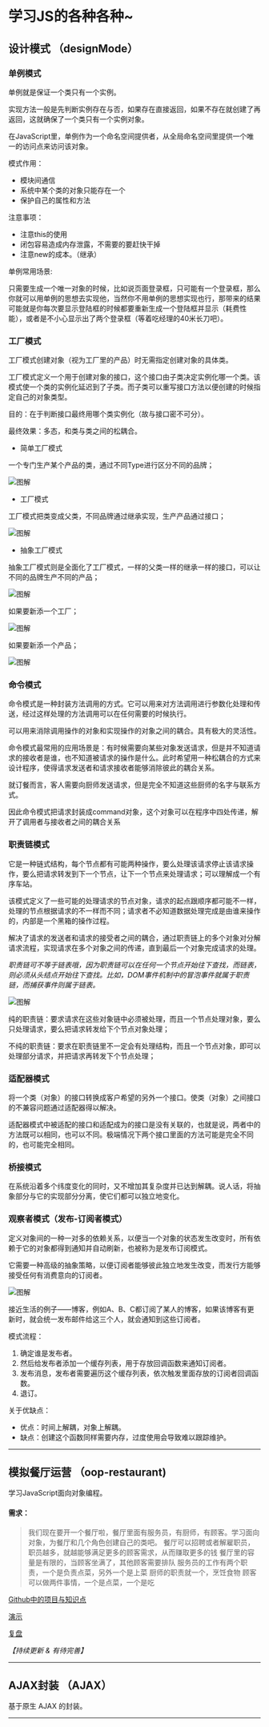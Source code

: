 # 学习JS的各种各种~

## 设计模式 （designMode）

### 单例模式

单例就是保证一个类只有一个实例。

实现方法一般是先判断实例存在与否，如果存在直接返回，如果不存在就创建了再返回，这就确保了一个类只有一个实例对象。

在JavaScript里，单例作为一个命名空间提供者，从全局命名空间里提供一个唯一的访问点来访问该对象。

模式作用：

* 模块间通信
* 系统中某个类的对象只能存在一个
* 保护自己的属性和方法

注意事项：

* 注意this的使用
* 闭包容易造成内存泄露，不需要的要赶快干掉
* 注意new的成本。（继承）

单例常用场景:

只需要生成一个唯一对象的时候，比如说页面登录框，只可能有一个登录框，那么你就可以用单例的思想去实现他，当然你不用单例的思想实现也行，那带来的结果可能就是你每次要显示登陆框的时候都要重新生成一个登陆框并显示（耗费性能），或者是不小心显示出了两个登录框（等着吃经理的40米长刀吧）。

### 工厂模式

工厂模式创建对象（视为工厂里的产品）时无需指定创建对象的具体类。

工厂模式定义一个用于创建对象的接口，这个接口由子类决定实例化哪一个类。该模式使一个类的实例化延迟到了子类。而子类可以重写接口方法以便创建的时候指定自己的对象类型。

目的：在于判断接口最终用哪个类实例化（故与接口密不可分）。

最终效果：多态，和类与类之间的松耦合。

* 简单工厂模式

一个专门生产某个产品的类，通过不同Type进行区分不同的品牌；

![图解](https://github.com/Coyeah/js-primer/blob/master/resource/factory-1.jpg)

* 工厂模式

工厂模式把类变成父类，不同品牌通过继承实现，生产产品通过接口；

![图解](https://github.com/Coyeah/js-primer/blob/master/resource/factory-2.jpg)

* 抽象工厂模式

抽象工厂模式则是全面化了工厂模式，一样的父类一样的继承一样的接口，可以让不同的品牌生产不同的产品；

![图解](https://github.com/Coyeah/js-primer/blob/master/resource/factory-3-1.jpg)

如果要新添一个工厂；

![图解](https://github.com/Coyeah/js-primer/blob/master/resource/factory-3-2.jpg)

如果要新添一个产品；

![图解](https://github.com/Coyeah/js-primer/blob/master/resource/factory-3-3.jpg)

### 命令模式

命令模式是一种封装方法调用的方式。它可以用来对方法调用进行参数化处理和传送，经过这样处理的方法调用可以在任何需要的时候执行。

可以用来消除调用操作的对象和实现操作的对象之间的耦合。具有极大的灵活性。

命令模式最常用的应用场景是：有时候需要向某些对象发送请求，但是并不知道请求的接收者是谁，也不知道被请求的操作是什么。此时希望用一种松耦合的方式来设计程序，使得请求发送者和请求接收者能够消除彼此的耦合关系。

就订餐而言，客人需要向厨师发送请求，但是完全不知道这些厨师的名字与联系方式。

因此命令模式把请求封装成command对象，这个对象可以在程序中四处传递，解开了调用者与接收者之间的耦合关系

### 职责链模式

它是一种链式结构，每个节点都有可能两种操作，要么处理该请求停止该请求操作，要么把请求转发到下一个节点，让下一个节点来处理请求；可以理解成一个有序车站。

该模式定义了一些可能的处理请求的节点对象，请求的起点跟顺序都可能不一样，处理的节点根据请求的不一样而不同；请求者不必知道数据处理完成是由谁来操作的，内部是一个黑箱的操作过程。

解决了请求的发送者和请求的接受者之间的耦合，通过职责链上的多个对象对分解请求流程，实现请求在多个对象之间的传递，直到最后一个对象完成请求的处理。

*职责链可不等于链表哦，因为职责链可以在任何一个节点开始往下查找，而链表，则必须从头结点开始往下查找。比如，DOM事件机制中的冒泡事件就属于职责链，而捕获事件则属于链表。*

![图解](https://github.com/Coyeah/js-primer/blob/master/resource/chainOfResponsibility.png)

纯的职责链：要求请求在这些对象链中必须被处理，而且一个节点处理对象，要么只处理请求，要么把请求转发给下个节点对象处理；

不纯的职责链：要求在职责链里不一定会有处理结构，而且一个节点对象，即可以处理部分请求，并把请求再转发下个节点处理；

### 适配器模式

将一个类（对象）的接口转换成客户希望的另外一个接口。使类（对象）之间接口的不兼容问题通过适配器得以解决。

适配器模式中被适配的接口和适配成为的接口是没有关联的，也就是说，两者中的方法既可以相同，也可以不同。极端情况下两个接口里面的方法可能是完全不同的，也可能完全相同。

### 桥接模式

在系统沿着多个纬度变化的同时，又不增加其复杂度并已达到解耦。说人话，将抽象部分与它的实现部分分离，使它们都可以独立地变化。

### 观察者模式（发布-订阅者模式）

定义对象间的一种一对多的依赖关系，以便当一个对象的状态发生改变时，所有依赖于它的对象都得到通知并自动刷新，也被称为是发布订阅模式。

它需要一种高级的抽象策略，以便订阅者能够彼此独立地发生改变，而发行方能够接受任何有消费意向的订阅者。

![图解](https://github.com/Coyeah/js-primer/blob/master/resource/Observer.jpg)

接近生活的例子——博客，例如A、B、C都订阅了某人的博客，如果该博客有更新时，就会统一发布邮件给这三个人，就会通知到这些订阅者。

模式流程：

1. 确定谁是发布者。
2. 然后给发布者添加一个缓存列表，用于存放回调函数来通知订阅者。
3. 发布消息，发布者需要遍历这个缓存列表，依次触发里面存放的订阅者回调函数。
4. 退订。

关于优缺点：
* 优点：时间上解耦，对象上解耦。
* 缺点：创建这个函数同样需要内存，过度使用会导致难以跟踪维护。

---

## 模拟餐厅运营 （oop-restaurant)

学习JavaScript面向对象编程。

#### 需求：

> 我们现在要开一个餐厅啦，餐厅里面有服务员，有厨师，有顾客。学习面向对象，为餐厅和几个角色创建自己的类吧。
> 餐厅可以招聘或者解雇职员，职员越多，就越能够满足更多的顾客需求，从而赚取更多的钱
> 餐厅里的容量是有限的，当顾客坐满了，其他顾客需要排队
> 服务员的工作有两个职责，一个是负责点菜，另外一个是上菜
> 厨师的职责就一个，烹饪食物
> 顾客可以做两件事情，一个是点菜，一个是吃


[Github中的项目与知识点](https://github.com/Coyeah/js-primer#oop-restaurant)

[演示](http://www.coyeah.top/playroom/restaurant)

[复盘](http://www.coyeah.top/2018/06/28/%E6%B5%85%E6%9E%90%E9%9D%A2%E5%90%91%E5%AF%B9%E8%B1%A1%E5%BC%80%E5%8F%91/)

*【持续更新 & 有待完善】*

---

## AJAX封装 （AJAX）

基于原生 AJAX 的封装。

---
